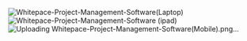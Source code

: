 ![Whitepace-Project-Management-Software(Laptop)](https://github.com/user-attachments/assets/d7a7b80b-2872-4dd2-bd9a-f18093451ede)
![Whitepace-Project-Management-Software (ipad)](https://github.com/user-attachments/assets/d6ccca34-36e7-41bc-95d7-2d9b5868f583)
![Uploading Whitepace-Project-Management-Software(Mobile).png…]()
